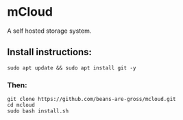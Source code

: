 # mCloud

A self hosted storage system.

## Install instructions:

```
sudo apt update && sudo apt install git -y
```
### Then:
```
git clone https://github.com/beans-are-gross/mcloud.git
cd mcloud
sudo bash install.sh
```
